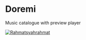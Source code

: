 # Doremi
Music catalogue with preview player

[![Rahmatsyahrahmat](https://circleci.com/gh/Rahmatsyahrahmat/Doremi.svg?style=svg)](https://circleci.com/gh/arifaizin/MySimpleCleanArchitecture)
